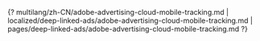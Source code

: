 {? multilang/zh-CN/adobe-advertising-cloud-mobile-tracking.md | localized/deep-linked-ads/adobe-advertising-cloud-mobile-tracking.md | pages/deep-linked-ads/adobe-advertising-cloud-mobile-tracking.md ?}
